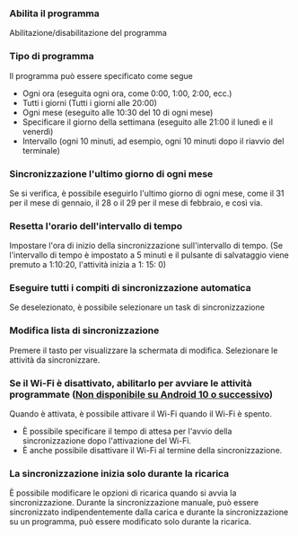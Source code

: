 ### Abilita il programma

Abilitazione/disabilitazione del programma

### Tipo di programma

Il programma può essere specificato come segue

- Ogni ora (eseguita ogni ora, come 0:00, 1:00, 2:00, ecc.)
- Tutti i giorni (Tutti i giorni alle 20:00)
- Ogni mese (eseguito alle 10:30 del 10 di ogni mese)
- Specificare il giorno della settimana (eseguito alle 21:00 il lunedì e il venerdì)
- Intervallo (ogni 10 minuti, ad esempio, ogni 10 minuti dopo il riavvio del terminale)

### Sincronizzazione l'ultimo giorno di ogni mese

Se si verifica, è possibile eseguirlo l'ultimo giorno di ogni mese, come il 31 per il mese di gennaio, il 28 o il 29 per il mese di febbraio, e così via.

### Resetta l'orario dell'intervallo di tempo

Impostare l'ora di inizio della sincronizzazione sull'intervallo di tempo. (Se l'intervallo di tempo è impostato a 5 minuti e il pulsante di salvataggio viene premuto a 1:10:20, l'attività inizia a 1: 15: 0)

### Eseguire tutti i compiti di sincronizzazione automatica

Se deselezionato, è possibile selezionare un task di sincronizzazione

### Modifica lista di sincronizzazione

Premere il tasto per visualizzare la schermata di modifica. Selezionare le attività da sincronizzare.

### Se il Wi-Fi è disattivato, abilitarlo per avviare le attività programmate (<span style="color: rosso; "><u>Non disponibile su Android 10 o successivo</u></span>)
Quando è attivata, è possibile attivare il Wi-Fi quando il Wi-Fi è spento.  
- È possibile specificare il tempo di attesa per l'avvio della sincronizzazione dopo l'attivazione del Wi-Fi.
- È anche possibile disattivare il Wi-Fi al termine della sincronizzazione.

### La sincronizzazione inizia solo durante la ricarica
È possibile modificare le opzioni di ricarica quando si avvia la sincronizzazione. Durante la sincronizzazione manuale, può essere sincronizzato indipendentemente dalla carica e durante la sincronizzazione su un programma, può essere modificato solo durante la ricarica.
